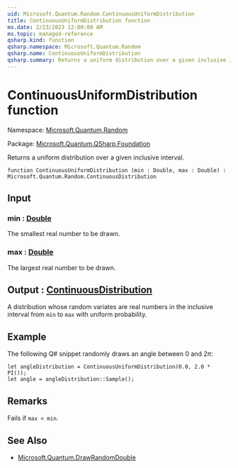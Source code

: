 ```yaml
---
uid: Microsoft.Quantum.Random.ContinuousUniformDistribution
title: ContinuousUniformDistribution function
ms.date: 2/23/2023 12:00:00 AM
ms.topic: managed-reference
qsharp.kind: function
qsharp.namespace: Microsoft.Quantum.Random
qsharp.name: ContinuousUniformDistribution
qsharp.summary: Returns a uniform distribution over a given inclusive interval.
---
```


# ContinuousUniformDistribution function

Namespace: [Microsoft.Quantum.Random](xref:Microsoft.Quantum.Random)

Package: [Microsoft.Quantum.QSharp.Foundation](https://nuget.org/packages/Microsoft.Quantum.QSharp.Foundation)


Returns a uniform distribution over a given inclusive interval.

```qsharp
function ContinuousUniformDistribution (min : Double, max : Double) : Microsoft.Quantum.Random.ContinuousDistribution
```


## Input

### min : [Double](xref:microsoft.quantum.qsharp.valueliterals#double-literals)

The smallest real number to be drawn.


### max : [Double](xref:microsoft.quantum.qsharp.valueliterals#double-literals)

The largest real number to be drawn.



## Output : [ContinuousDistribution](xref:Microsoft.Quantum.Random.ContinuousDistribution)

A distribution whose random variates are real numbers in the inclusiveinterval from `min` to `max` with uniform probability.

## Example

The following Q# snippet randomly draws an angle between $0$ and $2 \pi$:```qsharplet angleDistribution = ContinuousUniformDistribution(0.0, 2.0 * PI());let angle = angleDistribution::Sample();```

## Remarks

Fails if `max < min`.

## See Also

- [Microsoft.Quantum.DrawRandomDouble](xref:Microsoft.Quantum.DrawRandomDouble)
